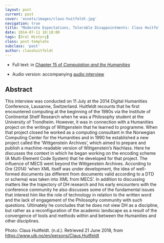 ```yaml
---
layout: post
current: post
cover: 'assets/images/claus-huitfeldt.jpg'
navigation: true
title: "Moderate Expectations, Tolerable Disappointments: Claus Huitfeldt and Julianne Nyhan"
date: 2014-07-11 10:18:00
tags: [Oral History]
class: post-template
subclass: 'post'
author: claushuitfeldt
---
```


* Full text: in [Chapter 15 of *Computation and the Humanities*](https://link.springer.com/chapter/10.1007/978-3-319-20170-2_15)

* Audio version: accompanying [audio interview](http://hiddenhistories.omeka.net/admin/items/show/42)

## Abstract

This interview was conducted on 11 July at the 2014 Digital Humanities Conference, Lausanne, Switzerland. Huitfeldt recounts that he first encountered computing at the beginning of the 1980s via the Institute of Continental Shelf Research when he was a Philosophy student at the University of Trondheim. However, it was in connection with a Humanities project on the writings of Wittgenstein that he learned to programme. When that project closed he worked as a computing consultant in the Norwegian Computing Center for the Humanities and in 1990 he established a new project called the ‘Wittgenstein Archives’, which aimed to prepare and publish a machine-readable version of Wittgenstein’s Nachlass. Here he discusses the context in which he began working on the encoding scheme (A Multi-Element Code System) that he developed for that project. The influence of MECS went beyond the Wittgenstein Archives. According to Ore (2014) ‘when XML itself was under development, the idea of well-formed documents (as different from documents valid according to a DTD or schema) was taken into XML from MECS’. In addition to discussing matters like the trajectory of DH research and his early encounters with the conference community he also discusses some of the fundamental issues that interest him like the role of technology in relation to the written word and the lack of engagement of the Philosophy community with such questions. Ultimately he concludes that he does not view DH as a discipline, but rather as a reconfiguration of the academic landscape as a result of the convergence of tools and methods within and between the Humanities and other disciplines.

Photo: Claus Huitfeldt. (n.d.). Retrieved 21 June 2018, from https://www.uib.no/en/persons/Claus.Huitfeldt
